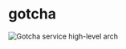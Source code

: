 # gotcha

![Gotcha service high-level arch](https://raw.githubusercontent.com/Dominux/gotcha/refs/main/docs/gotcha_service.svg)
